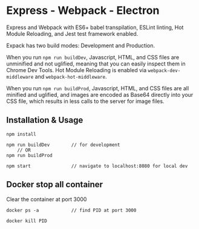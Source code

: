 # Express - Webpack - Electron

Express and Webpack with ES6+ babel transpilation, ESLint linting, Hot Module Reloading, and Jest test framework enabled.

Expack has two build modes: Development and Production.

When you run `npm run buildDev`, Javascript, HTML, and CSS files are unminified and not uglified, meaning that you can easily inspect them in Chrome Dev Tools. Hot Module Reloading is enabled via `webpack-dev-middleware` and `webpack-hot-middleware`. 

When you run `npm run buildProd`, Javascript, HTML, and CSS files are all minified and uglified, and images are encoded as Base64 directly into your CSS file, which results in less calls to the server for image files.


## Installation & Usage

    npm install
    
    npm run buildDev        // for development
        // OR
    npm run buildProd
    
    npm start               // navigate to localhost:8080 for local dev


## Docker stop all container 

Clear the container at port 3000
    
    docker ps -a            // find PID at port 3000

    docker kill PID